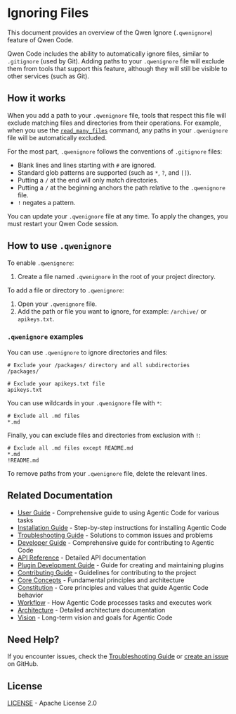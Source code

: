 # Ignoring Files

This document provides an overview of the Qwen Ignore (`.qwenignore`) feature of Qwen Code.

Qwen Code includes the ability to automatically ignore files, similar to `.gitignore` (used by Git). Adding paths to your `.qwenignore` file will exclude them from tools that support this feature, although they will still be visible to other services (such as Git).

## How it works

When you add a path to your `.qwenignore` file, tools that respect this file will exclude matching files and directories from their operations. For example, when you use the [`read_many_files`](./tools/multi-file.md) command, any paths in your `.qwenignore` file will be automatically excluded.

For the most part, `.qwenignore` follows the conventions of `.gitignore` files:

- Blank lines and lines starting with `#` are ignored.
- Standard glob patterns are supported (such as `*`, `?`, and `[]`).
- Putting a `/` at the end will only match directories.
- Putting a `/` at the beginning anchors the path relative to the `.qwenignore` file.
- `!` negates a pattern.

You can update your `.qwenignore` file at any time. To apply the changes, you must restart your Qwen Code session.

## How to use `.qwenignore`

To enable `.qwenignore`:

1. Create a file named `.qwenignore` in the root of your project directory.

To add a file or directory to `.qwenignore`:

1. Open your `.qwenignore` file.
2. Add the path or file you want to ignore, for example: `/archive/` or `apikeys.txt`.

### `.qwenignore` examples

You can use `.qwenignore` to ignore directories and files:

```
# Exclude your /packages/ directory and all subdirectories
/packages/

# Exclude your apikeys.txt file
apikeys.txt
```

You can use wildcards in your `.qwenignore` file with `*`:

```
# Exclude all .md files
*.md
```

Finally, you can exclude files and directories from exclusion with `!`:

```
# Exclude all .md files except README.md
*.md
!README.md
```

To remove paths from your `.qwenignore` file, delete the relevant lines.


## Related Documentation

- [User Guide](./user/user-guide.md) - Comprehensive guide to using Agentic Code for various tasks
- [Installation Guide](./user/installation.md) - Step-by-step instructions for installing Agentic Code
- [Troubleshooting Guide](./user/troubleshooting.md) - Solutions to common issues and problems
- [Developer Guide](./developer/development-guide.md) - Comprehensive guide for contributing to Agentic Code
- [API Reference](./developer/api-reference.md) - Detailed API documentation
- [Plugin Development Guide](./developer/plugin-development.md) - Guide for creating and maintaining plugins
- [Contributing Guide](./developer/contributing.md) - Guidelines for contributing to the project
- [Core Concepts](./agentic/README.md) - Fundamental principles and architecture
- [Constitution](./agentic/constitution.md) - Core principles and values that guide Agentic Code behavior
- [Workflow](./agentic/workflow.md) - How Agentic Code processes tasks and executes work
- [Architecture](./agentic/architecture.md) - Detailed architecture documentation
- [Vision](./agentic/vision.md) - Long-term vision and goals for Agentic Code

## Need Help?

If you encounter issues, check the [Troubleshooting Guide](./user/troubleshooting.md) or [create an issue](https://github.com/lfgranja/agentic-code/issues) on GitHub.

## License

[LICENSE](../LICENSE) - Apache License 2.0